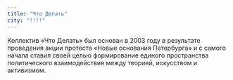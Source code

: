 ```yaml
---
title: "Что Делать"
city: "!!!!"
---
```


Коллектив «Что Делать» был основан в 2003 году в результате проведения акции протеста «Новые основания Петербурга» и с самого начала ставил своей целью формирование единого пространства политического взаимодействия между теорией, искусством и активизмом.

